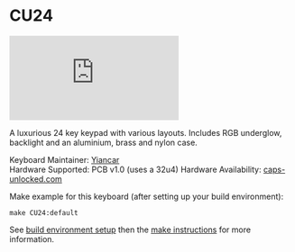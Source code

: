# CU24

![CU24](https://geekhack.org/index.php?action=dlattach;topic=93289.0;attach=185492;image)

A luxurious 24 key keypad with various layouts. Includes RGB underglow, backlight and an aluminium, brass and nylon case.

Keyboard Maintainer: [Yiancar](https://github.com/yiancar)  
Hardware Supported: PCB v1.0 (uses a 32u4) 
Hardware Availability: [caps-unlocked.com](http://caps-unlocked.com/)

Make example for this keyboard (after setting up your build environment):

    make CU24:default

See [build environment setup](https://docs.qmk.fm/build_environment_setup.html) then the [make instructions](https://docs.qmk.fm/make_instructions.html) for more information.
